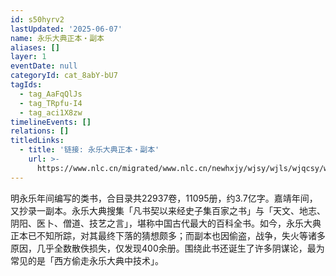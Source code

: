 ```yaml
---
id: s50hyrv2
lastUpdated: '2025-06-07'
name: 永乐大典正本・副本
aliases: []
layer: 1
eventDate: null
categoryId: cat_8abY-bU7
tagIds:
  - tag_AaFqQlJs
  - tag_TRpfu-I4
  - tag_aci1X8zw
timelineEvents: []
relations: []
titledLinks:
  - title: '链接: 永乐大典正本・副本'
    url: >-
      https://www.nlc.cn/migrated/www.nlc.cn/newhxjy/wjsy/wjls/wjqcsy/wjd76q/yldd/202112/P020211221543872638799.pdf
---
```

明永乐年间编写的类书，合目录共22937卷，11095册，约3.7亿字。嘉靖年间，又抄录一副本。永乐大典搜集「凡书契以来经史子集百家之书」与「天文、地志、阴阳、医卜、僧道、技艺之言」，堪称中国古代最大的百科全书。如今，永乐大典正本已不知所踪，对其最终下落的猜想颇多；而副本也因偷盗，战争，失火等诸多原因，几乎全数散佚损失，仅发现400余册。围绕此书还诞生了许多阴谋论，最为常见的是「西方偷走永乐大典中技术」。
